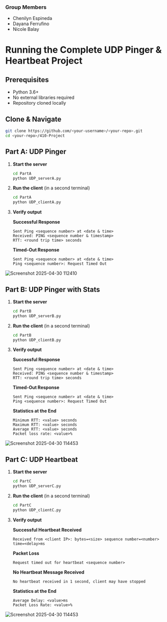 ### Group Members
- Chenilyn Espineda
- Dayana Ferrufino
- Nicole Balay

# Running the Complete UDP Pinger & Heartbeat Project

## Prerequisites
- Python 3.6+
- No external libraries required
- Repository cloned locally

## Clone & Navigate
~~~bash
git clone https://github.com/<your-username>/<your-repo>.git
cd <your-repo>/410-Project
~~~

## Part A: UDP Pinger

1. **Start the server**  
   ~~~bash
   cd PartA
   python UDP_serverA.py
   ~~~
2. **Run the client** (in a second terminal)  
   ~~~bash
   cd PartA
   python UDP_clientA.py
   ~~~
3. **Verify output**  

   ****Successful Response****
   ~~~
   Sent Ping <sequence number> at <date & time>  
   Received: PING <sequence number & timestamp>  
   RTT: <round trip time> seconds
   ~~~

   ****Timed-Out Response****
   ~~~
   Sent Ping <sequence number> at <date & time>  
   Ping <sequence number>: Request Timed Out
   ~~~


![Screenshot 2025-04-30 112410](https://github.com/user-attachments/assets/847e3aea-2e50-4b4a-b28b-4049536cfbe9)

## Part B: UDP Pinger with Stats

1. **Start the server**  
   ~~~bash
   cd PartB
   python UDP_serverB.py
   ~~~
2. **Run the client** (in a second terminal)  
   ~~~bash
   cd PartB
   python UDP_clientB.py
   ~~~
3. **Verify output**  
   
   ****Successful Response****
   ~~~
   Sent Ping <sequence number> at <date & time>  
   Received: PING <sequence number & timestamp>  
   RTT: <round trip time> seconds
   ~~~

   ****Timed-Out Response****
   ~~~
   Sent Ping <sequence number> at <date & time>  
   Ping <sequence number>: Request Timed Out
   ~~~
   
   ****Statistics at the End****
   ~~~
   Minimum RTT: <value> seconds
   Maximum RTT: <value> seconds
   Average RTT: <value> seconds
   Packet loss rate: <value>%
   ~~~


![Screenshot 2025-04-30 114453](https://github.com/user-attachments/assets/1f2bac6f-0869-4d9d-985b-10773c2b82b6)


## Part C: UDP Heartbeat

1. **Start the server**  
   ~~~bash
   cd PartC
   python UDP_serverC.py
   ~~~
2. **Run the client** (in a second terminal)  
   ~~~bash
   cd PartC
   python UDP_clientC.py
   ~~~
3. **Verify output**  
   
   ****Successful Heartbeat Received****
   ~~~
   Received from <client IP>: bytes=<size> sequence number=<number> time=<delay>ms
   ~~~

   ****Packet Loss****
   ~~~
   Request timed out for heartbeat <sequence number>
   ~~~

   ****No Heartbeat Message Received****
   ~~~
   No heartbeat received in 1 second, client may have stopped
   ~~~

   ****Statistics at the End****
   ~~~
   Average Delay: <value>ms
   Packet Loss Rate: <value>%
   ~~~

![Screenshot 2025-04-30 114453](https://github.com/user-attachments/assets/1f2bac6f-0869-4d9d-985b-10773c2b82b6)
